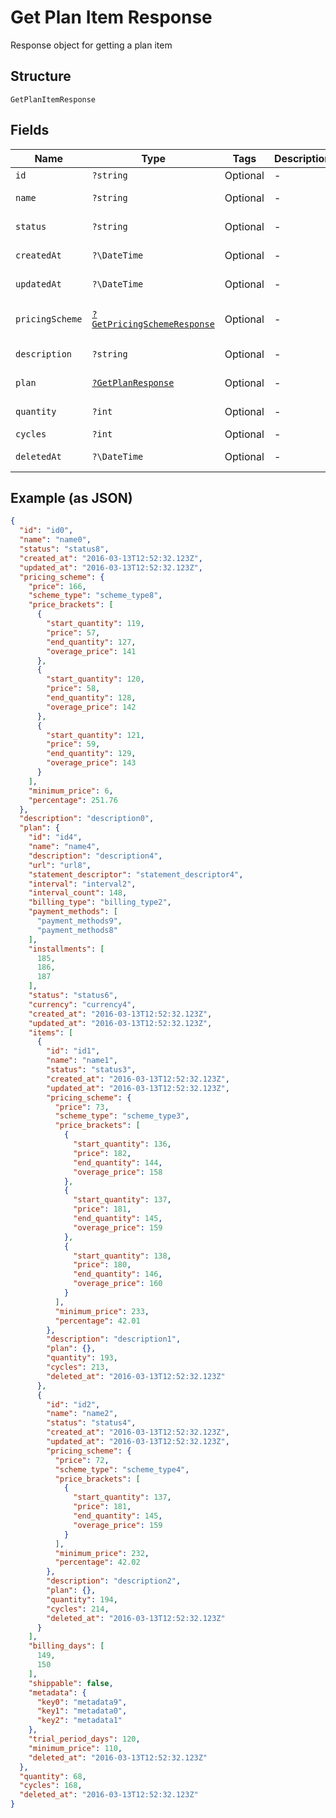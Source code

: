 
# Get Plan Item Response

Response object for getting a plan item

## Structure

`GetPlanItemResponse`

## Fields

| Name | Type | Tags | Description | Getter | Setter |
|  --- | --- | --- | --- | --- | --- |
| `id` | `?string` | Optional | - | getId(): ?string | setId(?string id): void |
| `name` | `?string` | Optional | - | getName(): ?string | setName(?string name): void |
| `status` | `?string` | Optional | - | getStatus(): ?string | setStatus(?string status): void |
| `createdAt` | `?\DateTime` | Optional | - | getCreatedAt(): ?\DateTime | setCreatedAt(?\DateTime createdAt): void |
| `updatedAt` | `?\DateTime` | Optional | - | getUpdatedAt(): ?\DateTime | setUpdatedAt(?\DateTime updatedAt): void |
| `pricingScheme` | [`?GetPricingSchemeResponse`](../../doc/models/get-pricing-scheme-response.md) | Optional | - | getPricingScheme(): ?GetPricingSchemeResponse | setPricingScheme(?GetPricingSchemeResponse pricingScheme): void |
| `description` | `?string` | Optional | - | getDescription(): ?string | setDescription(?string description): void |
| `plan` | [`?GetPlanResponse`](../../doc/models/get-plan-response.md) | Optional | - | getPlan(): ?GetPlanResponse | setPlan(?GetPlanResponse plan): void |
| `quantity` | `?int` | Optional | - | getQuantity(): ?int | setQuantity(?int quantity): void |
| `cycles` | `?int` | Optional | - | getCycles(): ?int | setCycles(?int cycles): void |
| `deletedAt` | `?\DateTime` | Optional | - | getDeletedAt(): ?\DateTime | setDeletedAt(?\DateTime deletedAt): void |

## Example (as JSON)

```json
{
  "id": "id0",
  "name": "name0",
  "status": "status8",
  "created_at": "2016-03-13T12:52:32.123Z",
  "updated_at": "2016-03-13T12:52:32.123Z",
  "pricing_scheme": {
    "price": 166,
    "scheme_type": "scheme_type8",
    "price_brackets": [
      {
        "start_quantity": 119,
        "price": 57,
        "end_quantity": 127,
        "overage_price": 141
      },
      {
        "start_quantity": 120,
        "price": 58,
        "end_quantity": 128,
        "overage_price": 142
      },
      {
        "start_quantity": 121,
        "price": 59,
        "end_quantity": 129,
        "overage_price": 143
      }
    ],
    "minimum_price": 6,
    "percentage": 251.76
  },
  "description": "description0",
  "plan": {
    "id": "id4",
    "name": "name4",
    "description": "description4",
    "url": "url8",
    "statement_descriptor": "statement_descriptor4",
    "interval": "interval2",
    "interval_count": 148,
    "billing_type": "billing_type2",
    "payment_methods": [
      "payment_methods9",
      "payment_methods8"
    ],
    "installments": [
      185,
      186,
      187
    ],
    "status": "status6",
    "currency": "currency4",
    "created_at": "2016-03-13T12:52:32.123Z",
    "updated_at": "2016-03-13T12:52:32.123Z",
    "items": [
      {
        "id": "id1",
        "name": "name1",
        "status": "status3",
        "created_at": "2016-03-13T12:52:32.123Z",
        "updated_at": "2016-03-13T12:52:32.123Z",
        "pricing_scheme": {
          "price": 73,
          "scheme_type": "scheme_type3",
          "price_brackets": [
            {
              "start_quantity": 136,
              "price": 182,
              "end_quantity": 144,
              "overage_price": 158
            },
            {
              "start_quantity": 137,
              "price": 181,
              "end_quantity": 145,
              "overage_price": 159
            },
            {
              "start_quantity": 138,
              "price": 180,
              "end_quantity": 146,
              "overage_price": 160
            }
          ],
          "minimum_price": 233,
          "percentage": 42.01
        },
        "description": "description1",
        "plan": {},
        "quantity": 193,
        "cycles": 213,
        "deleted_at": "2016-03-13T12:52:32.123Z"
      },
      {
        "id": "id2",
        "name": "name2",
        "status": "status4",
        "created_at": "2016-03-13T12:52:32.123Z",
        "updated_at": "2016-03-13T12:52:32.123Z",
        "pricing_scheme": {
          "price": 72,
          "scheme_type": "scheme_type4",
          "price_brackets": [
            {
              "start_quantity": 137,
              "price": 181,
              "end_quantity": 145,
              "overage_price": 159
            }
          ],
          "minimum_price": 232,
          "percentage": 42.02
        },
        "description": "description2",
        "plan": {},
        "quantity": 194,
        "cycles": 214,
        "deleted_at": "2016-03-13T12:52:32.123Z"
      }
    ],
    "billing_days": [
      149,
      150
    ],
    "shippable": false,
    "metadata": {
      "key0": "metadata9",
      "key1": "metadata0",
      "key2": "metadata1"
    },
    "trial_period_days": 120,
    "minimum_price": 110,
    "deleted_at": "2016-03-13T12:52:32.123Z"
  },
  "quantity": 68,
  "cycles": 168,
  "deleted_at": "2016-03-13T12:52:32.123Z"
}
```

